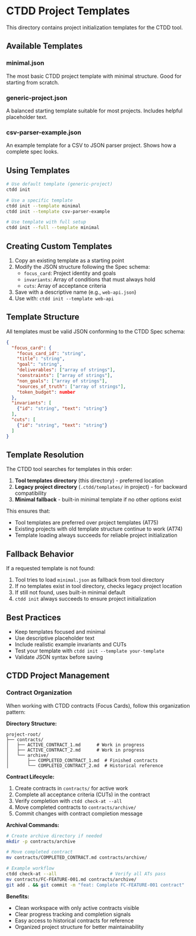 # CTDD Project Templates

This directory contains project initialization templates for the CTDD tool.

## Available Templates

### minimal.json
The most basic CTDD project template with minimal structure. Good for starting from scratch.

### generic-project.json
A balanced starting template suitable for most projects. Includes helpful placeholder text.

### csv-parser-example.json
An example template for a CSV to JSON parser project. Shows how a complete spec looks.

## Using Templates

```bash
# Use default template (generic-project)
ctdd init

# Use a specific template
ctdd init --template minimal
ctdd init --template csv-parser-example

# Use template with full setup
ctdd init --full --template minimal
```

## Creating Custom Templates

1. Copy an existing template as a starting point
2. Modify the JSON structure following the Spec schema:
   - `focus_card`: Project identity and goals
   - `invariants`: Array of conditions that must always hold
   - `cuts`: Array of acceptance criteria
3. Save with a descriptive name (e.g., `web-api.json`)
4. Use with: `ctdd init --template web-api`

## Template Structure

All templates must be valid JSON conforming to the CTDD Spec schema:

```json
{
  "focus_card": {
    "focus_card_id": "string",
    "title": "string",
    "goal": "string",
    "deliverables": ["array of strings"],
    "constraints": ["array of strings"],
    "non_goals": ["array of strings"],
    "sources_of_truth": ["array of strings"],
    "token_budget": number
  },
  "invariants": [
    {"id": "string", "text": "string"}
  ],
  "cuts": [
    {"id": "string", "text": "string"}
  ]
}
```

## Template Resolution

The CTDD tool searches for templates in this order:
1. **Tool templates directory** (this directory) - preferred location
2. **Legacy project directory** (`.ctdd/templates/` in project) - for backward compatibility
3. **Minimal fallback** - built-in minimal template if no other options exist

This ensures that:
- Tool templates are preferred over project templates (AT75)
- Existing projects with old template structure continue to work (AT74)
- Template loading always succeeds for reliable project initialization

## Fallback Behavior

If a requested template is not found:
1. Tool tries to load `minimal.json` as fallback from tool directory
2. If no templates exist in tool directory, checks legacy project location
3. If still not found, uses built-in minimal default
4. `ctdd init` always succeeds to ensure project initialization

## Best Practices

- Keep templates focused and minimal
- Use descriptive placeholder text
- Include realistic example invariants and CUTs
- Test your template with `ctdd init --template your-template`
- Validate JSON syntax before saving

## CTDD Project Management

### Contract Organization
When working with CTDD contracts (Focus Cards), follow this organization pattern:

**Directory Structure:**
```
project-root/
├── contracts/
│   ├── ACTIVE_CONTRACT_1.md      # Work in progress
│   ├── ACTIVE_CONTRACT_2.md      # Work in progress
│   └── archive/
│       ├── COMPLETED_CONTRACT_1.md  # Finished contracts
│       └── COMPLETED_CONTRACT_2.md  # Historical reference
```

**Contract Lifecycle:**
1. Create contracts in `contracts/` for active work
2. Complete all acceptance criteria (CUTs) in the contract
3. Verify completion with `ctdd check-at --all`
4. Move completed contracts to `contracts/archive/`
5. Commit changes with contract completion message

**Archival Commands:**
```bash
# Create archive directory if needed
mkdir -p contracts/archive

# Move completed contract
mv contracts/COMPLETED_CONTRACT.md contracts/archive/

# Example workflow
ctdd check-at --all                    # Verify all ATs pass
mv contracts/FC-FEATURE-001.md contracts/archive/
git add . && git commit -m "feat: Complete FC-FEATURE-001 contract"
```

**Benefits:**
- Clean workspace with only active contracts visible
- Clear progress tracking and completion signals
- Easy access to historical contracts for reference
- Organized project structure for better maintainability